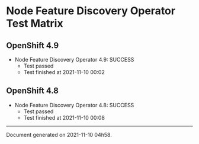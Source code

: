 
Node Feature Discovery Operator Test Matrix
===========================================

OpenShift 4.9
-------------


* Node Feature Discovery Operator 4.9: SUCCESS
  - Test passed
  - Test finished at 2021-11-10 00:02

OpenShift 4.8
-------------


* Node Feature Discovery Operator 4.8: SUCCESS
  - Test passed
  - Test finished at 2021-11-10 00:08


---
Document generated on 2021-11-10 04h58.
